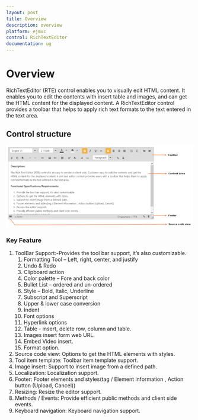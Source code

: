 ```yaml
---
layout: post
title: Overview
description: overview
platform: ejmvc
control: RichTextEditor
documentation: ug
---
```


# Overview

RichTextEditor (RTE) control enables you to visually edit HTML content. It enables you to edit the contents with insert table and images, and can get the HTML content for the displayed content. A RichTextEditor control provides a toolbar that helps to apply rich text formats to the text entered in the text area.  

## Control structure

![](Overview_images/Overview_img1.png)

### Key Feature

1. ToolBar Support:-Provides the tool bar support, it’s also customizable.
   1. Formatting Tool – Left, right, center, and justify
   2. Undo & Redo
   3. Clipboard action
   4. Color palette – Fore and back color
   5. Bullet List – ordered and un-ordered
   6. Style – Bold, Italic, Underline
   7. Subscript and Superscript 
   8. Upper & lower case conversion
   9. Indent
   10. Font options
   11. Hyperlink options
   12. Table - insert, delete row, column and table.
   13. Images insert form web URL.
   14. Embed Video insert.
   15. Format option.
2. Source code view: Options to get the HTML elements with styles.
3. Tool item template: Toolbar item template support.
4. Image insert: Support to insert image from a defined path.
5. Localization: Localization support. 
6. Footer: Footer elements and styles(tag / Element information , Action button (Upload, Cancel))
7. Resizing: Resize the editor support. 
8. Methods / Events: Provide efficient public methods and client side events.
9. Keyboard navigation: Keyboard navigation support.
